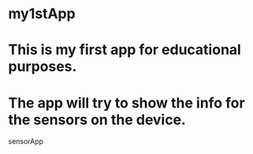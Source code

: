 # my1stApp
# This is my first app for educational purposes.
# The app will try to show the info for the sensors on the device.
sensorApp
